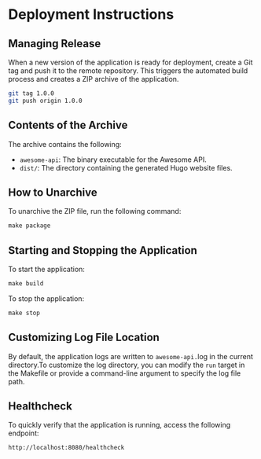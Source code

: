 # Deployment Instructions


## Managing Release 
When a new version of the application is ready for deployment, create a Git tag and push it to the remote repository. This triggers the automated build process and creates a ZIP archive of the application.

```bash
git tag 1.0.0
git push origin 1.0.0
```
## Contents of the Archive

The archive contains the following:

- `awesome-api`: The binary executable for the Awesome API.
- `dist/`: The directory containing the generated Hugo website files.

## How to Unarchive

To unarchive the ZIP file, run the following command:

```makefile
make package
```

## Starting and Stopping the Application

To start the application:

```makefile
make build
```

To stop the application:

```makefile
make stop
```

## Customizing Log File Location

By default, the application logs are written to `awesome-api.`log in the
current directory.To customize the log directory, you can modify the `run`
target in the Makefile
or provide a command-line argument to specify the log file path.

## Healthcheck

To quickly verify that the application is running, access the
following endpoint:

```bash
http://localhost:8080/healthcheck
```
